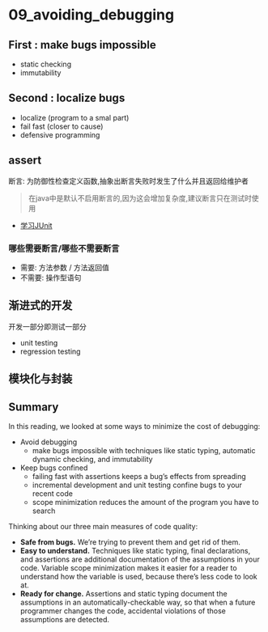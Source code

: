 # 09_avoiding_debugging
## First : make bugs impossible
- static checking
- immutability

## Second : localize bugs
- localize (program to a smal part)
- fail fast (closer to cause)
- defensive programming


## assert
断言: 为防御性检查定义函数,抽象出断言失败时发生了什么并且返回给维护者
> 在java中是默认不启用断言的,因为这会增加复杂度,建议断言只在测试时使用
- [学习JUnit](https://junit.org/junit5/)

### 哪些需要断言/哪些不需要断言
- 需要: 方法参数 / 方法返回值
- 不需要: 操作型语句

## 渐进式的开发
开发一部分即测试一部分
- unit testing
- regression testing

## 模块化与封装


## Summary

[](http://web.mit.edu/6.031/www/sp21/classes/09-avoiding-debugging/#@reading_looked_some)In this reading, we looked at some ways to minimize the cost of debugging:

- [](http://web.mit.edu/6.031/www/sp21/classes/09-avoiding-debugging/#@avoid_debugging_make)Avoid debugging
    - make bugs impossible with techniques like static typing, automatic dynamic checking, and immutability
- Keep bugs confined
    - failing fast with assertions keeps a bug’s effects from spreading
    - incremental development and unit testing confine bugs to your recent code
    - scope minimization reduces the amount of the program you have to search

[](http://web.mit.edu/6.031/www/sp21/classes/09-avoiding-debugging/#@thinking_about_our)Thinking about our three main measures of code quality:

- [](http://web.mit.edu/6.031/www/sp21/classes/09-avoiding-debugging/#@safe_bugs_trying)**Safe from bugs.** We’re trying to prevent them and get rid of them.
- **Easy to understand.** Techniques like static typing, final declarations, and assertions are additional documentation of the assumptions in your code. Variable scope minimization makes it easier for a reader to understand how the variable is used, because there’s less code to look at.
- **Ready for change.** Assertions and static typing document the assumptions in an automatically-checkable way, so that when a future programmer changes the code, accidental violations of those assumptions are detected.